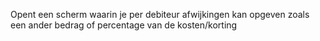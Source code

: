 Opent een scherm waarin je per debiteur afwijkingen kan opgeven zoals een ander bedrag of percentage van de kosten/korting